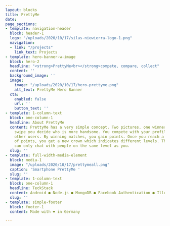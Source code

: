 ```yaml
---
layout: blocks
title: PrettyMe
date: 
page_sections:
- template: navigation-header
  block: header-1
  logo: "/uploads/2020/10/17/silas-niewierra-logo-1.png"
  navigation:
  - link: "/projects"
    link_text: Projects
- template: hero-banner-w-image
  block: hero-2
  headline: "<strong>PrettyMe<br></strong>compete, compare, collect"
  content: ''
  background_image: ''
  image:
    image: "/uploads/2020/10/17/hero-prettyme.png"
    alt_text: PrettyMe Hero Banner
  cta:
    enabled: false
    url: ''
    button_text: ''
- template: 1-column-text
  block: one-column-1
  headline: About PrettyMe
  content: PrettyMe has a very simple concept. Two pictures, one winner. With a quick
    swipe you decide who is more handsome. You compete with your profile picture against
    other users. By winning matches, you gain points. Once you reach a certain amount
    of points, you get a new crown which indicates different levels. The catch, you
    can only chat with people on the same level as you.
  slug: ''
- template: full-width-media-element
  block: media-1
  image: "/uploads/2020/10/17/prettymeall.png"
  caption: 'Smartphone PrettyMe '
  slug: ''
- template: 1-column-text
  block: one-column-1
  headline: TeckStack
  content: Android ● Node.js ● MongoDB ● Facebook Authentication ● Illustrator ● Photoshop
  slug: ''
- template: simple-footer
  block: footer-1
  content: Made with ❤︎ in Germany

---
```


